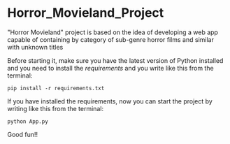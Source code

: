 # Horror_Movieland_Project

 "Horror Movieland" project is based on the idea of developing a web app capable of containing by category of sub-genre horror films and similar with unknown titles


Before starting it, make sure you have the latest version of Python installed and you need to install the *requirements* and you write like this from the terminal:

```pip install -r requirements.txt ```


If you have installed the requirements, now you can start the project by writing like this from the terminal:

```python App.py```

Good fun!!
